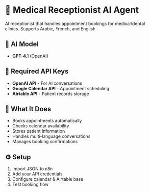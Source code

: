 # 🏥 Medical Receptionist AI Agent

AI receptionist that handles appointment bookings for medical/dental clinics. Supports Arabic, French, and English.

## 🤖 AI Model
- **GPT-4.1** (OpenAI)

## 🔑 Required API Keys
- **OpenAI API** - For AI conversations
- **Google Calendar API** - Appointment scheduling  
- **Airtable API** - Patient records storage

## 🚀 What It Does
- Books appointments automatically
- Checks calendar availability 
- Stores patient information
- Handles multi-language conversations
- Manages booking confirmations

## ⚙️ Setup
1. Import JSON to n8n
2. Add your API credentials
3. Configure calendar & Airtable base
4. Test booking flow

